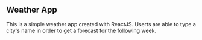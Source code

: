 ## Weather App

This is a simple weather app created with ReactJS.
Userts are able to type a city's name in order to get a forecast for the following week.